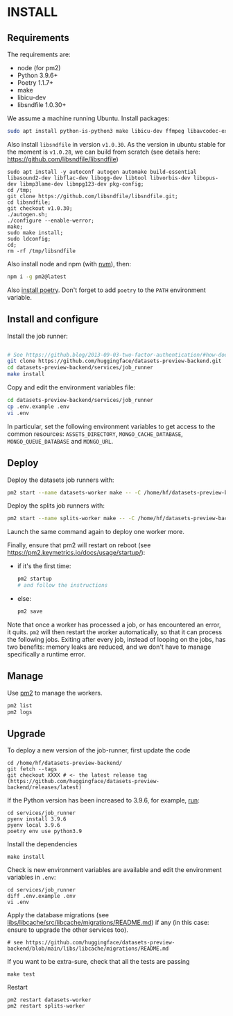 # INSTALL

## Requirements

The requirements are:

- node (for pm2)
- Python 3.9.6+
- Poetry 1.1.7+
- make
- libicu-dev
- libsndfile 1.0.30+

We assume a machine running Ubuntu. Install packages:

```bash
sudo apt install python-is-python3 make libicu-dev ffmpeg libavcodec-extra llvm
```

Also install `libsndfile` in version `v1.0.30`. As the version in ubuntu stable for the moment is `v1.0.28`, we can build from scratch (see details here: https://github.com/libsndfile/libsndfile)

```
sudo apt install -y autoconf autogen automake build-essential libasound2-dev libflac-dev libogg-dev libtool libvorbis-dev libopus-dev libmp3lame-dev libmpg123-dev pkg-config;
cd /tmp;
git clone https://github.com/libsndfile/libsndfile.git;
cd libsndfile;
git checkout v1.0.30;
./autogen.sh;
./configure --enable-werror;
make;
sudo make install;
sudo ldconfig;
cd;
rm -rf /tmp/libsndfile
```

Also install node and npm (with [nvm](https://github.com/nvm-sh/nvm)), then:

```bash
npm i -g pm2@latest
```

Also [install poetry](https://python-poetry.org/docs/master/#installation). Don't forget to add `poetry` to the `PATH` environment variable.

## Install and configure

Install the job runner:

```bash

# See https://github.blog/2013-09-03-two-factor-authentication/#how-does-it-work-for-command-line-git for authentication
git clone https://github.com/huggingface/datasets-preview-backend.git
cd datasets-preview-backend/services/job_runner
make install
```

Copy and edit the environment variables file:

```bash
cd datasets-preview-backend/services/job_runner
cp .env.example .env
vi .env
```

In particular, set the following environment variables to get access to the common resources: `ASSETS_DIRECTORY`, `MONGO_CACHE_DATABASE`, `MONGO_QUEUE_DATABASE` and `MONGO_URL`.

## Deploy

Deploy the datasets job runners with:

```bash
pm2 start --name datasets-worker make -- -C /home/hf/datasets-preview-backend/services/job_runner/ datasets-worker
```

Deploy the splits job runners with:

```bash
pm2 start --name splits-worker make -- -C /home/hf/datasets-preview-backend/services/job_runner/ splits-worker
```

Launch the same command again to deploy one worker more.

Finally, ensure that pm2 will restart on reboot (see https://pm2.keymetrics.io/docs/usage/startup/):

- if it's the first time:
  ```bash
  pm2 startup
  # and follow the instructions
  ```
- else:
  ```bash
  pm2 save
  ```

Note that once a worker has processed a job, or has encountered an error, it quits. `pm2` will then restart the worker automatically, so that it can process the following jobs. Exiting after every job, instead of looping on the jobs, has two benefits: memory leaks are reduced, and we don't have to manage specifically a runtime error.

## Manage

Use [pm2](https://pm2.keymetrics.io/docs/usage/quick-start/#cheatsheet) to manage the workers.

```bash
pm2 list
pm2 logs
```

## Upgrade

To deploy a new version of the job-runner, first update the code

```
cd /home/hf/datasets-preview-backend/
git fetch --tags
git checkout XXXX # <- the latest release tag (https://github.com/huggingface/datasets-preview-backend/releases/latest)
```

If the Python version has been increased to 3.9.6, for example, [run](https://stackoverflow.com/a/65589331/7351594):

```
cd services/job_runner
pyenv install 3.9.6
pyenv local 3.9.6
poetry env use python3.9
```

Install the dependencies

```
make install
```

Check is new environment variables are available and edit the environment variables in `.env`:

```
cd services/job_runner
diff .env.example .env
vi .env
```

Apply the database migrations (see [libs/libcache/src/libcache/migrations/README.md](./../../libs/libcache/migrations/README.md)) if any (in this case: ensure to upgrade the other services too).

```
# see https://github.com/huggingface/datasets-preview-backend/blob/main/libs/libcache/migrations/README.md
```

If you want to be extra-sure, check that all the tests are passing

```
make test
```

Restart

```
pm2 restart datasets-worker
pm2 restart splits-worker
```
